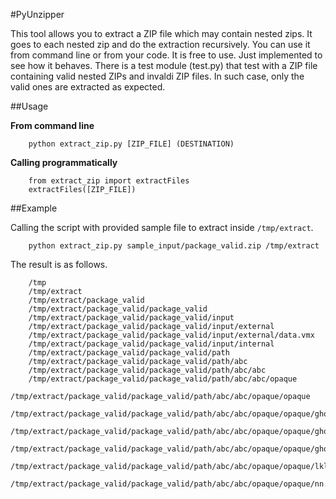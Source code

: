 #PyUnzipper

This tool allows you to extract a ZIP file which may contain nested zips. It goes to each nested zip and do the extraction recursively. You can use it from command line or from your code. It is free to use. Just implemented to see how it behaves. There is a test module (test.py) that test with a ZIP file containing valid nested ZIPs and invaldi ZIP files. In such case, only the valid ones are extracted as expected.

##Usage

**From command line**

```
    python extract_zip.py [ZIP_FILE] (DESTINATION)
```

**Calling programmatically**

```
    from extract_zip import extractFiles
    extractFiles([ZIP_FILE])
```

##Example

Calling the script with provided sample file to extract inside `/tmp/extract`.

```
    python extract_zip.py sample_input/package_valid.zip /tmp/extract
```

The result is as follows.

```
    /tmp
    /tmp/extract
    /tmp/extract/package_valid
    /tmp/extract/package_valid/package_valid
    /tmp/extract/package_valid/package_valid/input
    /tmp/extract/package_valid/package_valid/input/external
    /tmp/extract/package_valid/package_valid/input/external/data.vmx
    /tmp/extract/package_valid/package_valid/input/internal
    /tmp/extract/package_valid/package_valid/path
    /tmp/extract/package_valid/package_valid/path/abc
    /tmp/extract/package_valid/package_valid/path/abc/abc
    /tmp/extract/package_valid/package_valid/path/abc/abc/opaque
    /tmp/extract/package_valid/package_valid/path/abc/abc/opaque/opaque
    /tmp/extract/package_valid/package_valid/path/abc/abc/opaque/opaque/ghop
    /tmp/extract/package_valid/package_valid/path/abc/abc/opaque/opaque/ghop/ghop
    /tmp/extract/package_valid/package_valid/path/abc/abc/opaque/opaque/ghop/ghop/lma.txt
    /tmp/extract/package_valid/package_valid/path/abc/abc/opaque/opaque/lkl.txt
    /tmp/extract/package_valid/package_valid/path/abc/abc/opaque/opaque/nn.txt
```

